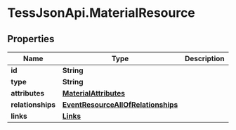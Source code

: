 # TessJsonApi.MaterialResource

## Properties

Name | Type | Description | Notes
------------ | ------------- | ------------- | -------------
**id** | **String** |  | [optional] 
**type** | **String** |  | [optional] 
**attributes** | [**MaterialAttributes**](MaterialAttributes.md) |  | [optional] 
**relationships** | [**EventResourceAllOfRelationships**](EventResourceAllOfRelationships.md) |  | [optional] 
**links** | [**Links**](Links.md) |  | [optional] 


